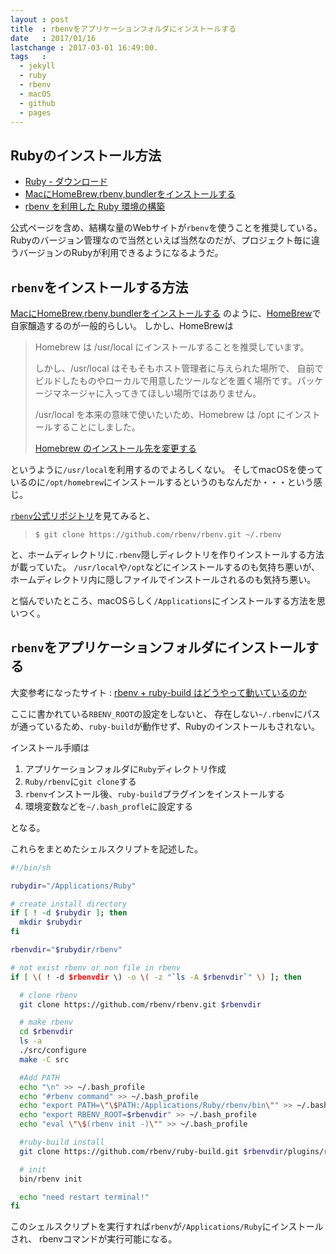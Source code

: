 ```yaml
---
layout : post
title  : rbenvをアプリケーションフォルダにインストールする
date   : 2017/01/16
lastchange : 2017-03-01 16:49:00.
tags   :
  - jekyll
  - ruby
  - rbenv
  - macOS
  - github
  - pages
---
```


## Rubyのインストール方法

* [Ruby - ダウンロード](https://www.ruby-lang.org/ja/downloads/)
* [MacにHomeBrew,rbenv,bundlerをインストールする](http://qiita.com/shinkuFencer/items/3679cfd966f6a61ccd1b)
* [rbenv を利用した Ruby 環境の構築](http://dev.classmethod.jp/server-side/language/build-ruby-environment-by-rbenv/)

公式ページを含め、結構な量のWebサイトが`rbenv`を使うことを推奨している。
Rubyのバージョン管理なので当然といえば当然なのだが、プロジェクト毎に違うバージョンのRubyが利用できるようになるようだ。

## `rbenv`をインストールする方法

[MacにHomeBrew,rbenv,bundlerをインストールする](http://qiita.com/shinkuFencer/items/3679cfd966f6a61ccd1b)
のように、[HomeBrew](http://brew.sh/index_ja.html)で自家醸造するのが一般的らしい。
しかし、HomeBrewは

> Homebrew は /usr/local にインストールすることを推奨しています。
>
> しかし、/usr/local はそもそもホスト管理者に与えられた場所で、
> 自前でビルドしたものやローカルで用意したツールなどを置く場所です。パッケージマネージャに入ってきてほしい場所ではありません。
>
> /usr/local を本来の意味で使いたいため、Homebrew は /opt にインストールすることにしました。
> 
> [Homebrew のインストール先を変更する](http://qiita.com/usamik26/items/601f5612bd3f8a21cc41)

というように`/usr/local`を利用するのでよろしくない。
そしてmacOSを使っているのに`/opt/homebrew`にインストールするというのもなんだか・・・という感じ。

[`rbenv`公式リポジトリ](https://github.com/rbenv/rbenv)を見てみると、

> ```
> $ git clone https://github.com/rbenv/rbenv.git ~/.rbenv
> ```

と、ホームディレクトリに`.rbenv`隠しディレクトリを作りインストールする方法が載っていた。
`/usr/local`や`/opt`などにインストールするのも気持ち悪いが、ホームディレクトリ内に隠しファイルでインストールされるのも気持ち悪い。

と悩んでいたところ、macOSらしく`/Applications`にインストールする方法を思いつく。

## `rbenv`をアプリケーションフォルダにインストールする

大変参考になったサイト
: [rbenv + ruby-build はどうやって動いているのか](http://takatoshiono.hatenablog.com/entry/2015/01/09/012040)

ここに書かれている`RBENV_ROOT`の設定をしないと、
存在しない`~/.rbenv`にパスが通っているため、`ruby-build`が動作せず、Rubyのインストールもされない。

インストール手順は

1. アプリケーションフォルダに`Ruby`ディレクトリ作成
1. `Ruby/rbenv`に`git clone`する
1. `rbenv`インストール後、`ruby-build`プラグインをインストールする
1. 環境変数などを`~/.bash_profle`に設定する

となる。

これらをまとめたシェルスクリプトを記述した。

```sh
#!/bin/sh

rubydir="/Applications/Ruby"

# create install directory
if [ ! -d $rubydir ]; then
  mkdir $rubydir
fi

rbenvdir="$rubydir/rbenv"

# not exist rbenv or non file in rbenv
if [ \( ! -d $rbenvdir \) -o \( -z "`ls -A $rbenvdir`" \) ]; then

  # clone rbenv
  git clone https://github.com/rbenv/rbenv.git $rbenvdir

  # make rbenv
  cd $rbenvdir
  ls -a
  ./src/configure
  make -C src

  #Add PATH
  echo "\n" >> ~/.bash_profile
  echo "#rbenv command" >> ~/.bash_profile
  echo "export PATH=\"\$PATH:/Applications/Ruby/rbenv/bin\"" >> ~/.bash_profile
  echo "export RBENV_ROOT=$rbenvdir" >> ~/.bash_profile
  echo "eval \"\$(rbenv init -)\"" >> ~/.bash_profile

  #ruby-build install
  git clone https://github.com/rbenv/ruby-build.git $rbenvdir/plugins/ruby-build

  # init
  bin/rbenv init

  echo "need restart terminal!"
fi
```

このシェルスクリプトを実行すれば`rbenv`が`/Applications/Ruby`にインストールされ、
rbenvコマンドが実行可能になる。

